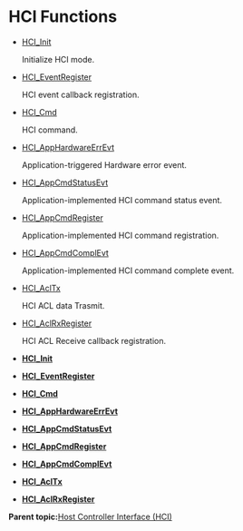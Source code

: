 # HCI Functions

-   [HCI\_Init](GUID-60223ED9-61C4-45F1-94B5-70CC468EE1A9.md)

    Initialize HCI mode.

-   [HCI\_EventRegister](GUID-5126202B-8E1A-41C3-8822-1CD89CC37D1A.md)

    HCI event callback registration.

-   [HCI\_Cmd](GUID-E0F8E15F-13C1-4511-B8A2-C7D35B85D4A8.md)

    HCI command.

-   [HCI\_AppHardwareErrEvt](GUID-3CD90AFF-D96B-4C0D-8A22-A4E2E18F8783.md)

    Application-triggered Hardware error event.

-   [HCI\_AppCmdStatusEvt](GUID-B1B62F3C-18EF-4B4B-AD25-94684100EB77.md)

    Application-implemented HCI command status event.

-   [HCI\_AppCmdRegister](GUID-7E06BC42-C171-42E8-8B55-D9C305F62A01.md)

    Application-implemented HCI command registration.

-   [HCI\_AppCmdComplEvt](GUID-2DF78189-535E-4940-83DF-AF9C7B05F809.md)

    Application-implemented HCI command complete event.

-   [HCI\_AclTx](GUID-A637090F-69A5-4A8F-B3D2-73E28120E350.md)

    HCI ACL data Trasmit.

-   [HCI\_AclRxRegister](GUID-2E985220-41A8-468E-BA73-4DC334466BDA.md)

    HCI ACL Receive callback registration.


-   **[HCI\_Init](GUID-60223ED9-61C4-45F1-94B5-70CC468EE1A9.md)**  

-   **[HCI\_EventRegister](GUID-5126202B-8E1A-41C3-8822-1CD89CC37D1A.md)**  

-   **[HCI\_Cmd](GUID-E0F8E15F-13C1-4511-B8A2-C7D35B85D4A8.md)**  

-   **[HCI\_AppHardwareErrEvt](GUID-3CD90AFF-D96B-4C0D-8A22-A4E2E18F8783.md)**  

-   **[HCI\_AppCmdStatusEvt](GUID-B1B62F3C-18EF-4B4B-AD25-94684100EB77.md)**  

-   **[HCI\_AppCmdRegister](GUID-7E06BC42-C171-42E8-8B55-D9C305F62A01.md)**  

-   **[HCI\_AppCmdComplEvt](GUID-2DF78189-535E-4940-83DF-AF9C7B05F809.md)**  

-   **[HCI\_AclTx](GUID-A637090F-69A5-4A8F-B3D2-73E28120E350.md)**  

-   **[HCI\_AclRxRegister](GUID-2E985220-41A8-468E-BA73-4DC334466BDA.md)**  


**Parent topic:**[Host Controller Interface \(HCI\)](GUID-14B8CE18-5E39-45E9-B31C-E34937BD51D3.md)

